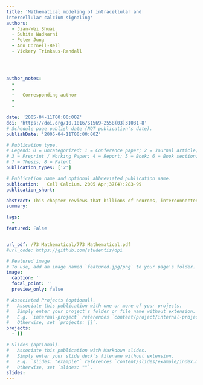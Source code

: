 ```yaml
---
title: 'Mathematical modeling of intracellular and
intercellular calcium signaling'
authors:
  - Jian-Wei Shuai
  - Suhita Nadkarni
  - Peter Jung
  - Ann Cornell-Bell
  - Vickery Trinkaus-Randall
 



author_notes:  
  -        
  -    
  -   Corresponding author 
  -    
  -    

date: '2005-04-11T00:00:00Z'
doi: 'https://doi.org/10.1016/S1569-2558(03)31031-8'
# Schedule page publish date (NOT publication's date).
publishDate: '2005-04-11T00:00:00Z'

# Publication type.
# Legend: 0 = Uncategorized; 1 = Conference paper; 2 = Journal article;
# 3 = Preprint / Working Paper; 4 = Report; 5 = Book; 6 = Book section;
# 7 = Thesis; 8 = Patent
publication_types: ['2']

# Publication name and optional abbreviated publication name.
publication:   Cell Calcium. 2005 Apr;37(4):283-99
publication_short: 

abstract: This chapter reviews that billions of neurons, interconnected to a large network, perform numerous cognitive and regulatory tasks. Most work on the modeling of brain functions is based on the modelling of neuronal networks. The vast majority of cells in the brain, however, are nonneuronal cells or glial cells; about 90% of all brain cells are glial cells. Among the several types of glial cells, the astrocytes are known to carry out many important functions; several of them in interactions with neurons. The chapter highlights that astrocytes listen to neuronal chatter at the synapses and in turn can modulate neuronal dynamics at the same synapse or over some distance. As neurons fire, glutamate is released into the synaptic cleft that is partially lined by the metabotropic glutamate receptors of the synaptic astrocytes. Upon binding of glutamate to the astrocyte, inositol 1,4,5-triphosphate (IP3) is released into the intracellular space. IP3 in turn binds to the IP3 receptor of the endoplasmic reticulum (ER) and Ca2+ is released from the ER into the cytosol. As described in more detail below, such Ca2+ release can occur in forms of intracellular Ca2+ waves. The Ca2+ wave can propagate across the cell membrane, through the extracellular space into adjacent astrocytes. Elevated Ca2+ concentrations in synaptic astrocytes generate extracellular glutamate that can modulate the neuronal synapse by generating additional inward currents. The chapter also reviews recent progress in mathematical modeling of intracellular and intercellular Ca2+ signaling in general, and in the context of astrocytes and their control of synaptic plasticity.
summary: 

tags:
  - 
featured: False


url_pdf: /73 Mathematical/773 Mathematical.pdf
#url_code: https://github.com/studentiz/dpi

# Featured image
# To use, add an image named `featured.jpg/png` to your page's folder.
image:
  caption: ''
  focal_point: ''
  preview_only: false

# Associated Projects (optional).
#   Associate this publication with one or more of your projects.
#   Simply enter your project's folder or file name without extension.
#   E.g. `internal-project` references `content/project/internal-project/index.md`.
#   Otherwise, set `projects: []`.
projects:
  - []

# Slides (optional).
#   Associate this publication with Markdown slides.
#   Simply enter your slide deck's filename without extension.
#   E.g. `slides: "example"` references `content/slides/example/index.md`.
#   Otherwise, set `slides: ""`.
slides:
---
```



